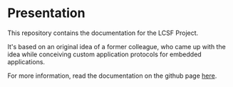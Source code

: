# Presentation

This repository contains the documentation for the LCSF Project.

It's based on an original idea of a former colleague, who came up with the idea while conceiving custom application protocols for embedded applications.

For more information, read the documentation on the github page [here](https://jean-roland.github.io/LCSF_Doc/).